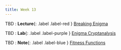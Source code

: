 ```yaml
---
title: Week 13
---
```


TBD
: **Lecture**{: .label .label-red } [Breaking Enigma](#)

TBD 
: **Lab**{: .label .label-purple } [Enigma Cryptanalysis](#)

TBD 
: **Note**{: .label .label-blue } [Fitness Functions](#)
